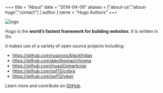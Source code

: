 +++
title = "About"
date = "2014-04-09"
aliases = ["about-us","about-hugo","contact"]
[ author ]
  name = "Hugo Authors"
+++

![logo](../branding/n-button-250-250.png)

Hugo is the **world’s fastest framework for building websites**. It is written in Go.

It makes use of a variety of open source projects including:

* https://github.com/russross/blackfriday
* https://github.com/alecthomas/chroma
* https://github.com/muesli/smartcrop
* https://github.com/spf13/cobra
* https://github.com/spf13/viper

Learn more and contribute on [GitHub](https://github.com/gohugoio).

